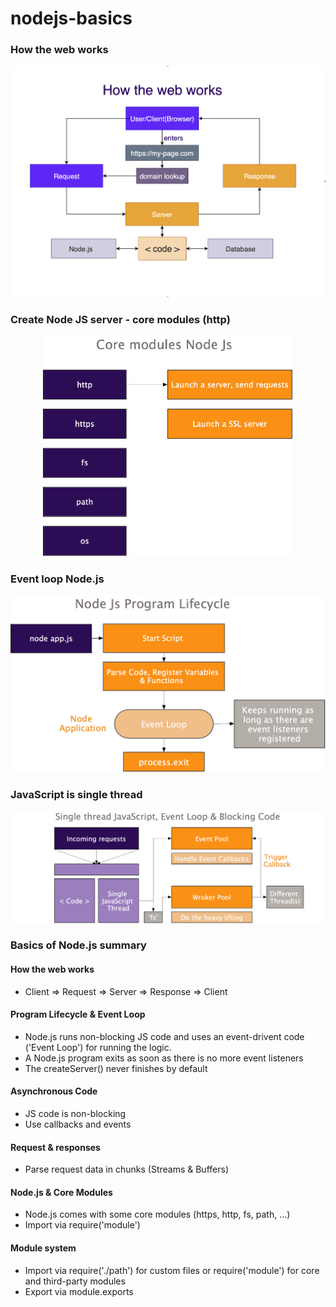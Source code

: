 # nodejs-basics

### How the web works 

<p align="center">
  <img width="600" height=auto src="https://github.com/anitamiring/nodejs-basics/blob/master/how-the-web-works.png">
</p>

### Create Node JS server - core modules (http)

<p align="center">
  <img width="400" height=auto src="https://github.com/anitamiring/nodejs-basics/blob/master/Core_modules.png">
</p>

### Event loop Node.js 

<p align="center">
  <img width="600" height=auto src="https://github.com/anitamiring/nodejs-basics/blob/master/event-loop.png">
</p>

### JavaScript is single thread

<p align="center">
  <img width="700" height=auto src="https://github.com/anitamiring/nodejs-basics/blob/master/single-thread.png">
</p>

### Basics of Node.js summary 

#### How the web works 
- Client => Request => Server => Response => Client 
#### Program Lifecycle & Event Loop 
- Node.js runs non-blocking JS code and uses an event-drivent code ('Event Loop') for running the logic.
- A Node.js program exits as soon as there is no more event listeners 
- The createServer() never finishes by default
#### Asynchronous Code
- JS code is non-blocking 
- Use callbacks and events 
#### Request & responses 
- Parse request data in chunks (Streams & Buffers) 
#### Node.js & Core Modules
- Node.js comes with some core modules (https, http, fs, path, ...)
- Import via require('module')
#### Module system 
- Import via require('./path') for custom files or require('module') for core and third-party modules
- Export via module.exports 

